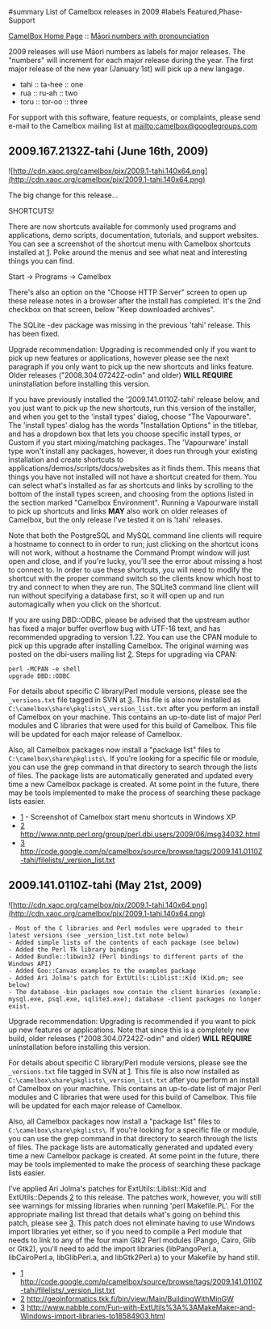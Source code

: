 ﻿#summary List of Camelbox releases in 2009
#labels Featured,Phase-Support

[CamelBox Home Page](http://code.google.com/p/camelbox) ::
[Māori numbers with pronounciation](http://www.maori.org.nz/kotereo/default.asp?pid=sp149&parent=115)

2009 releases will use Māori numbers as labels for major releases.  The "numbers" will increment for each major release during the year.  The first major release of the new year (January 1st) will pick up a new langage.

  * tahi :: ta-hee :: one
  * rua :: ru-ah :: two
  * toru :: tor-oo :: three

For support with this software, feature requests, or complaints, please send e-mail to the Camelbox mailing list at [mailto:camelbox@googlegroups.com](mailto:camelbox@googlegroups.com)

## 2009.167.2132Z-tahi (June 16th, 2009) ##
![http://cdn.xaoc.org/camelbox/pix/2009.1-tahi.140x64.png](http://cdn.xaoc.org/camelbox/pix/2009.1-tahi.140x64.png)

The big change for this release...

SHORTCUTS!

There are now shortcuts available for commonly used programs and applications, demo scripts, documentation, tutorials, and support websites.  You can see a screenshot of the shortcut menu with Camelbox shortcuts installed at [1](http://camelbox.googlegroups.com/web/camelbox-start_menu_shortcuts.png?gsc=M0KxdwsAAAC2PIs4h0F-v9spksNM_Swr). Poke around the menus and see what neat and interesting things you can find.

Start -> Programs -> Camelbox

There's also an option on the "Choose HTTP Server" screen to open up these release notes in a browser after the install has completed.  It's the 2nd checkbox on that screen, below "Keep downloaded archives".

The SQLite -dev package was missing in the previous 'tahi' release.  This has been fixed.

Upgrade recommendation: Upgrading is recommended only if you want to pick up new features or applications, however please see the next paragraph if you only want to pick up the new shortcuts and links feature.  Older releases ("2008.304.07242Z-odin" and older) **WILL REQUIRE** uninstallation before installing this version.

If you have previously installed the '2009.141.0110Z-tahi' release below, and you just want to pick up the new shortcuts, run this version of the installer, and when you get to the 'install types' dialog, choose "The Vapourware".  The 'install types' dialog has the words "Installation Options" in the titlebar, and has a dropdown box that lets you choose specific install types, or Custom if you start mixing/matching packages.  The 'Vapourware' install type won't install any packages, however, it does run through your existing installation and create shortcuts to applications/demos/scripts/docs/websites as it finds them.  This means that things you have not installed will not have a shortcut created for them.  You can select what's installed as far as shortcuts and links by scrolling to the bottom of the install types screen, and choosing from the options listed in the section marked "Camelbox Environment".  Running a Vapourware install to pick up shortcuts and links **MAY** also work on older releases of Camelbox, but the only release I've tested it on is 'tahi' releases.

Note that both the PostgreSQL and MySQL command line clients will require a hostname to connect to in order to run; just clicking on the shortcut icons will not work, without a hostname the Command Prompt window will just open and close, and if you're lucky, you'll see the error about missing a host to connect to.  In order to use these shortcuts, you will need to modify the shortcut with the proper command switch so the clients know which host to try and connect to when they are run.  The SQLite3 command line client will run without specifying a database first, so it will open up and run automagically when you click on the shortcut.

If you are using DBD::ODBC, please be advised that the upstream author has fixed a major buffer overflow bug with UTF-16 text, and has recommended upgrading to version 1.22.  You can use the CPAN module to pick up this upgrade after installing Camelbox.  The original warning was posted on the dbi-users mailing list [2](http://www.nntp.perl.org/group/perl.dbi.users/2009/06/msg34032.html).  Steps for upgrading via CPAN:

```
perl -MCPAN -e shell
upgrade DBD::ODBC
```

For details about specific C library/Perl module versions, please see the `_versions.txt` file tagged in SVN at [3](http://code.google.com/p/camelbox/source/browse/tags/2009.141.0110Z-tahi/filelists/_version_list.txt). This file is also now installed as `C:\camelbox\share\pkglists\_version_list.txt` after you perform an install of Camelbox on your machine. This contains an up-to-date list of major Perl modules and C libraries that were used for this build of Camelbox. This file will be updated for each major release of Camelbox.

Also, all Camelbox packages now install a "package list" files to `C:\camelbox\share\pkglists\`. If you're looking for a specific file or module, you can use the grep command in that directory to search through the lists of files. The package lists are automatically generated and updated every time a new Camelbox package is created. At some point in the future, there may be tools implemented to make the process of searching these package lists easier.

  * [1](http://camelbox.googlegroups.com/web/camelbox-start_menu_shortcuts.png?gsc=M0KxdwsAAAC2PIs4h0F-v9spksNM_Swr) - Screenshot of Camelbox start menu shortcuts in Windows XP
  * [2](http://www.nntp.perl.org/group/perl.dbi.users/2009/06/msg34032.html) http://www.nntp.perl.org/group/perl.dbi.users/2009/06/msg34032.html
  * [3](http://code.google.com/p/camelbox/source/browse/tags/2009.141.0110Z-tahi/filelists/_version_list.txt) http://code.google.com/p/camelbox/source/browse/tags/2009.141.0110Z-tahi/filelists/_version_list.txt


## 2009.141.0110Z-tahi (May 21st, 2009) ##
![http://cdn.xaoc.org/camelbox/pix/2009.1-tahi.140x64.png](http://cdn.xaoc.org/camelbox/pix/2009.1-tahi.140x64.png)

```
- Most of the C libraries and Perl modules were upgraded to their latest versions (see _version_list.txt note below)
- Added simple lists of the contents of each package (see below)
- Added the Perl Tk library bindings
- Added Bundle::libwin32 (Perl bindings to different parts of the Windows API)
- Added Goo::Canvas examples to the examples package
- Added Ari Jolma's patch for ExtUtils::Liblist::Kid (Kid.pm; see below)
- The database -bin packages now contain the client binaries (example: mysql.exe, psql.exe, sqlite3.exe); database -client packages no longer exist.
```

Upgrade recommendation: Upgrading is recommended if you want to pick up new features or applications.  Note that since this is a completely new build, older releases ("2008.304.07242Z-odin" and older) **WILL REQUIRE** uninstallation before installing this version.

For details about specific C library/Perl module versions, please see the `_versions.txt` file tagged in SVN at [1](http://code.google.com/p/camelbox/source/browse/tags/2009.141.0110Z-tahi/filelists/_version_list.txt). This file is also now installed as `C:\camelbox\share\pkglists\_version_list.txt` after you perform an install of Camelbox on your machine. This contains an up-to-date list of major Perl modules and C libraries that were used for this build of Camelbox. This file will be updated for each major release of Camelbox.

Also, all Camelbox packages now install a "package list" files to `C:\camelbox\share\pkglists\`. If you're looking for a specific file or module, you can use the grep command in that directory to search through the lists of files. The package lists are automatically generated and updated every time a new Camelbox package is created. At some point in the future, there may be tools implemented to make the process of searching these package lists easier.

I've applied Ari Jolma's patches for ExtUtils::Liblist::Kid and ExtUtils::Depends [2](http://geoinformatics.tkk.fi/bin/view/Main/BuildingWithMinGW) to this release.  The patches work, however, you will still see warnings for missing libraries when running 'perl Makefile.PL'. For the appropriate mailing list thread that details what's going on behind this patch, please see [3](http://www.nabble.com/Fun-with-ExtUtils%3A%3AMakeMaker-and-Windows-import-libraries-to18584903.html).  This patch does not eliminate having to use Windows import libraries yet either, so if you need to compile a Perl module that needs to link to any of the four main Gtk2 Perl modules (Pango, Cairo, Glib or Gtk2), you'll need to add the import libraries (libPangoPerl.a, libCairoPerl.a, libGlibPerl.a, and libGtk2Perl.a) to your Makefile by hand still.

  * [1](http://code.google.com/p/camelbox/source/browse/tags/2009.141.0110Z-tahi/filelists/_version_list.txt) http://code.google.com/p/camelbox/source/browse/tags/2009.141.0110Z-tahi/filelists/_version_list.txt
  * [2](http://geoinformatics.tkk.fi/bin/view/Main/BuildingWithMinGW) http://geoinformatics.tkk.fi/bin/view/Main/BuildingWithMinGW
  * [3](http://www.nabble.com/Fun-with-ExtUtils%3A%3AMakeMaker-and-Windows-import-libraries-to18584903.html) http://www.nabble.com/Fun-with-ExtUtils%3A%3AMakeMaker-and-Windows-import-libraries-to18584903.html

<a href='Hidden comment: 
vi: set filetype=googlecodewiki shiftwidth=2 tabstop=2 paste:
'></a>